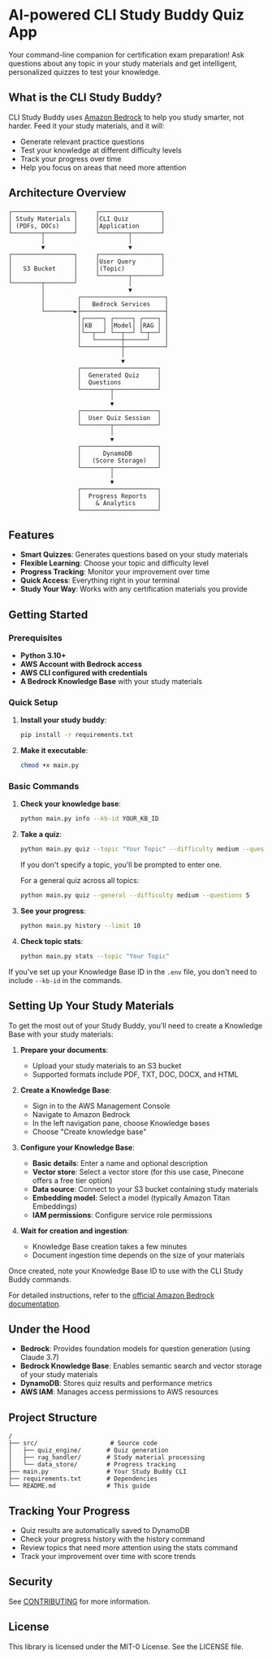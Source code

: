 # AI-powered CLI Study Buddy Quiz App

Your command-line companion for certification exam preparation! Ask questions about any topic in your study materials and get intelligent, personalized quizzes to test your knowledge.

## What is the CLI Study Buddy?

CLI Study Buddy uses [Amazon Bedrock](https://docs.aws.amazon.com/bedrock/latest/userguide/what-is-bedrock.html?trk=861fe434-89a6-4c2a-ac1f-9a898d3f87f7&sc_channel=el) to help you study smarter, not harder. Feed it your study materials, and it will:
- Generate relevant practice questions
- Test your knowledge at different difficulty levels
- Track your progress over time
- Help you focus on areas that need more attention

## Architecture Overview

```
┌─────────────────┐     ┌─────────────────┐
│ Study Materials │     │CLI Quiz         │
│ (PDFs, DOCs)    │     │Application      │
└────────┬────────┘     └────────┬────────┘
         │                       │
         ▼                       ▼
┌─────────────────┐     ┌─────────────────┐
│                 │     │User Query       │
│   S3 Bucket     │     │(Topic)          │
│                 │     └────────┬────────┘
└────────┬────────┘              │
         │                       ▼
         │         ┌───────────────────────┐
         │         │   Bedrock Services    │
         └────────►├───────────────────────┤
                   │┌─────┐ ┌─────┐ ┌────┐ │
                   ││KB   │ │Model│ │RAG │ │
                   │└──┬──┘ └──┬──┘ └─┬──┘ │
                   │   └───────┼──────┘    │
                   └───────────┼───────────┘
                               │
                               ▼
                   ┌─────────────────────┐
                   │  Generated Quiz     │
                   │  Questions          │
                   └────────┬────────────┘
                            │
                            ▼
                   ┌─────────────────────┐
                   │  User Quiz Session  │
                   └────────┬────────────┘
                            │
                            ▼
                   ┌─────────────────────┐
                   │      DynamoDB       │
                   │   (Score Storage)   │
                   └────────┬────────────┘
                            │
                            ▼
                   ┌─────────────────────┐
                   │  Progress Reports   │
                   │    & Analytics      │
                   └─────────────────────┘
```

## Features

- **Smart Quizzes**: Generates questions based on your study materials
- **Flexible Learning**: Choose your topic and difficulty level
- **Progress Tracking**: Monitor your improvement over time
- **Quick Access**: Everything right in your terminal
- **Study Your Way**: Works with any certification materials you provide

## Getting Started

### Prerequisites

- **Python 3.10+**
- **AWS Account with Bedrock access**
- **AWS CLI configured with credentials**
- **A Bedrock Knowledge Base** with your study materials

### Quick Setup

1. **Install your study buddy**:
   ```bash
   pip install -r requirements.txt
   ```

2. **Make it executable**:
   ```bash
   chmod +x main.py
   ```

### Basic Commands

1. **Check your knowledge base**:
   ```bash
   python main.py info --kb-id YOUR_KB_ID
   ```

2. **Take a quiz**:
   ```bash
   python main.py quiz --topic "Your Topic" --difficulty medium --questions 5
   ```
   If you don't specify a topic, you'll be prompted to enter one.
   
   For a general quiz across all topics:
   ```bash
   python main.py quiz --general --difficulty medium --questions 5
   ```

3. **See your progress**:
   ```bash
   python main.py history --limit 10
   ```

4. **Check topic stats**:
   ```bash
   python main.py stats --topic "Your Topic"
   ```

If you've set up your Knowledge Base ID in the `.env` file, you don't need to include `--kb-id` in the commands.

## Setting Up Your Study Materials

To get the most out of your Study Buddy, you'll need to create a Knowledge Base with your study materials:

1. **Prepare your documents**:
   - Upload your study materials to an S3 bucket
   - Supported formats include PDF, TXT, DOC, DOCX, and HTML

2. **Create a Knowledge Base**:
   - Sign in to the AWS Management Console
   - Navigate to Amazon Bedrock
   - In the left navigation pane, choose Knowledge bases
   - Choose "Create knowledge base"

3. **Configure your Knowledge Base**:
   - **Basic details**: Enter a name and optional description
   - **Vector store**: Select a vector store (for this use case, Pinecone offers a free tier option)
   - **Data source**: Connect to your S3 bucket containing study materials
   - **Embedding model**: Select a model (typically Amazon Titan Embeddings)
   - **IAM permissions**: Configure service role permissions

4. **Wait for creation and ingestion**:
   - Knowledge Base creation takes a few minutes
   - Document ingestion time depends on the size of your materials

Once created, note your Knowledge Base ID to use with the CLI Study Buddy commands.

For detailed instructions, refer to the [official Amazon Bedrock documentation](https://docs.aws.amazon.com/bedrock/latest/userguide/knowledge-base.html?trk=861fe434-89a6-4c2a-ac1f-9a898d3f87f7&sc_channel=el).

## Under the Hood

- **Bedrock**: Provides foundation models for question generation (using Claude 3.7)
- **Bedrock Knowledge Base**: Enables semantic search and vector storage of your study materials
- **DynamoDB**: Stores quiz results and performance metrics
- **AWS IAM**: Manages access permissions to AWS resources

## Project Structure

```
/
├── src/                    # Source code
│   ├── quiz_engine/       # Quiz generation
│   ├── rag_handler/       # Study material processing
│   └── data_store/        # Progress tracking
├── main.py                # Your Study Buddy CLI
├── requirements.txt       # Dependencies
└── README.md              # This guide
```

## Tracking Your Progress

- Quiz results are automatically saved to DynamoDB
- Check your progress history with the history command
- Review topics that need more attention using the stats command
- Track your improvement over time with score trends

## Security

See [CONTRIBUTING](CONTRIBUTING.md#security-issue-notifications) for more information.

## License

This library is licensed under the MIT-0 License. See the LICENSE file.
